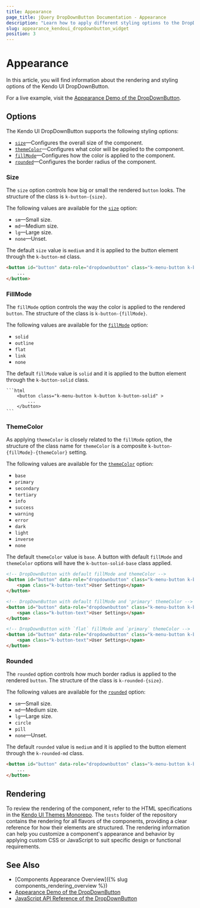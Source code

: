 ```yaml
---
title: Appearance
page_title: jQuery DropDownButton Documentation - Appearance
description: "Learn how to apply different styling options to the DropDownButton widget."
slug: appearance_kendoui_dropdownbutton_widget
position: 3
---
```


# Appearance

In this article, you will find information about the rendering and styling options of the Kendo UI DropDownButton.

For a live example, visit the [Appearance Demo of the DropDownButton](https://demos.telerik.com/kendo-ui/dropdownbutton/appearance).

## Options

The Kendo UI DropDownButton supports the following styling options:

- [`size`](#size)—Configures the overall size of the component.
- [`themeColor`](#themecolor)—Configures what color will be applied to the component.
- [`fillMode`](#fillmode)—Configures how the color is applied to the component.
- [`rounded`](#rounded)—Configures the border radius of the component.

### Size

The `size` option controls how big or small the rendered `button` looks. The structure of the class is `k-button-{size}`.

The following values are available for the [`size`](/api/javascript/ui/dropdownbutton/configuration/size) option:

- `sm`—Small size.
- `md`—Medium size.
- `lg`—Large size.
- `none`—Unset.

The default `size` value is `medium` and it is applied to the button element through the `k-button-md` class.

```html
<button id="button" data-role="dropdownbutton" class="k-menu-button k-button k-button-md">
    ...
</button>
```

### FillMode

The `fillMode` option controls the way the color is applied to the rendered `button`. The structure of the class is `k-button-{fillMode}`.

The following values are available for the [`fillMode`](/api/javascript/ui/dropdownbutton/configuration/fillmode) option:

- `solid`
- `outline`
- `flat`
- `link`
- `none`

The default `fillMode` value is `solid` and it is applied to the button element through the `k-button-solid` class.

    ```html
        <button class="k-menu-button k-button k-button-solid" >
            ...
        </button>
    ```

### ThemeColor

As applying `themeColor` is closely related to the `fillMode` option, the structure of the class name for `themeColor` is a composite `k-button-{fillMode}-{themeColor}` setting.

The following values are available for the [`themeColor`](/api/javascript/ui/dropdownbutton/configuration/themecolor) option:

- `base`
- `primary`
- `secondary`
- `tertiary`
- `info`
- `success`
- `warning`
- `error`
- `dark`
- `light`
- `inverse`
- `none`

The default `themeColor` value is `base`. A button with default `fillMode` and `themeColor` options will have the `k-button-solid-base` class applied.

```html
<!-- DropDownButton with default fillMode and themeColor -->
<button id="button" data-role="dropdownbutton" class="k-menu-button k-button k-button-md k-rounded-md k-button-solid k-button-solid-base" type="button" aria-haspopup="menu" aria-expanded="false" aria-controls="button_buttonmenu" aria-label="User Settings dropdownbutton">
    <span class="k-button-text">User Settings</span>
</button>

<!-- DropDownButton with default fillMode and 'primary' themeColor -->
<button id="button" data-role="dropdownbutton" class="k-menu-button k-button k-button-md k-rounded-md k-button-solid k-button-solid-primary" type="button" aria-haspopup="menu" aria-expanded="false" aria-controls="button_buttonmenu" aria-label="User Settings dropdownbutton">
    <span class="k-button-text">User Settings</span>
</button>

<!-- DropDownButton with `flat` fillMode and `primary` themeColor -->
<button id="button" data-role="dropdownbutton" class="k-menu-button k-button k-button-md k-rounded-md k-button-flat k-button-flat-primary" type="button" aria-haspopup="menu" aria-expanded="false" aria-controls="button_buttonmenu" aria-label="User Settings dropdownbutton">
    <span class="k-button-text">User Settings</span>
</button>
```

### Rounded

The `rounded` option controls how much border radius is applied to the rendered `button`. The structure of the class is `k-rounded-{size}`.

The following values are available for the [`rounded`](/api/javascript/ui/dropdownbutton/configuration/rounded) option:

- `sm`—Small size.
- `md`—Medium size.
- `lg`—Large size.
- `circle`
- `pill`
- `none`—Unset.

The default `rounded` value is `medium` and it is applied to the button element through the `k-rounded-md` class.

```html
<button id="button" data-role="dropdownbutton" class="k-menu-button k-button k-rounded-md ">
    ...
</button>
```

## Rendering
 
To review the rendering of the component, refer to the HTML specifications in the [Kendo UI Themes Monorepo](https://github.com/telerik/kendo-themes/tree/develop). The `tests` folder of the repository contains the rendering for all flavors of the components, providing a clear reference for how their elements are structured. The rendering information can help you customize a component's appearance and behavior by applying custom CSS or JavaScript to suit specific design or functional requirements.

## See Also

* [Components Appearance Overview]({% slug components_rendering_overview %})
* [Appearance Demo of the DropDownButton](https://demos.telerik.com/kendo-ui/dropdownbutton/appearance)
* [JavaScript API Reference of the DropDownButton](/api/javascript/ui/dropdownbutton)
